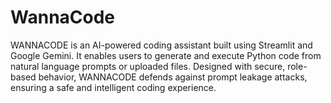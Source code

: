 # WannaCode
WANNACODE is an AI-powered coding assistant built using Streamlit and Google Gemini. It enables users to generate and execute Python code from natural language prompts or uploaded files. Designed with secure, role-based behavior, WANNACODE defends against prompt leakage attacks, ensuring a safe and intelligent coding experience.
